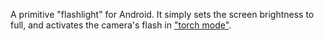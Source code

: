 A primitive "flashlight" for Android. It simply sets the screen brightness to full, and activates the camera's flash in ["torch mode"](http://developer.android.com/reference/android/hardware/Camera.Parameters.html#FLASH_MODE_TORCH).
